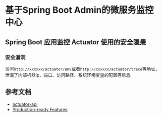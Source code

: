 # 基于Spring Boot Admin的微服务监控中心

## Spring Boot 应用监控 Actuator 使用的安全隐患

### 安全漏洞

访问`http://xxxxxx/actuator/env`或者`http://xxxxxx/actuator/trace`等地址，泄漏了内部机器ip、端口、访问路径、系统环境变量的配置等信息.

## 参考文档

- [actuator-api](https://docs.spring.io/spring-boot/docs/2.6.3/actuator-api/htmlsingle/)
- [Production-ready Features](https://docs.spring.io/spring-boot/docs/2.6.3/reference/html/actuator.html#actuator)